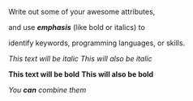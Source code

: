 Write out some of your awesome attributes, 

and use ***emphasis*** (like bold or italics) to 

identify keywords, programming languages, or skills. 

*This text will be italic*
_This will also be italic_

**This text will be bold**
__This will also be bold__

_You **can** combine them_



